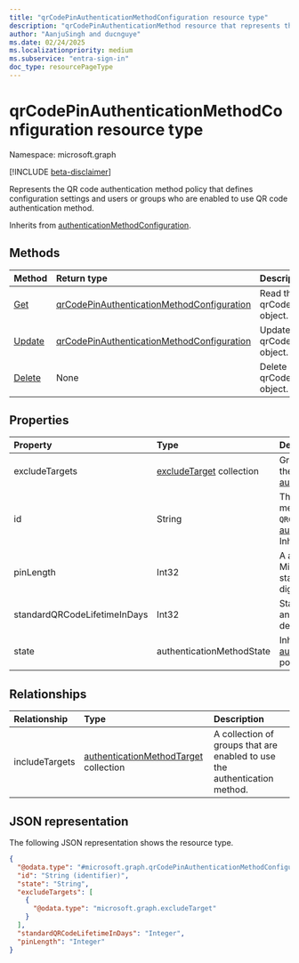 ```yaml
---
title: "qrCodePinAuthenticationMethodConfiguration resource type"
description: "qrCodePinAuthenticationMethod resource that represents the config policy that will apply to enabled users/groups for QR code auth method"
author: "AanjuSingh and ducnguye"
ms.date: 02/24/2025
ms.localizationpriority: medium
ms.subservice: "entra-sign-in"
doc_type: resourcePageType
---
```


# qrCodePinAuthenticationMethodConfiguration resource type

Namespace: microsoft.graph

[!INCLUDE [beta-disclaimer](../../includes/beta-disclaimer.md)]

Represents the QR code authentication method policy that defines configuration settings and users or groups who are enabled to use QR code authentication method. 


Inherits from [authenticationMethodConfiguration](../resources/authenticationmethodconfiguration.md).


## Methods
|Method|Return type|Description|
|:---|:---|:---|
|[Get](../api/qrcodepinauthenticationmethodconfiguration-get.md)|[qrCodePinAuthenticationMethodConfiguration](../resources/qrcodepinauthenticationmethodconfiguration.md)|Read the properties and relationships of a qrCodePinAuthenticationMethodConfiguration object.|
|[Update](../api/qrcodepinauthenticationmethodconfiguration-update.md)|[qrCodePinAuthenticationMethodConfiguration](../resources/qrcodepinauthenticationmethodconfiguration.md)|Update the properties of a qrCodePinAuthenticationMethodConfiguration object.|
|[Delete](../api/qrcodepinauthenticationmethodconfiguration-delete.md)|None|Delete a qrCodePinAuthenticationMethodConfiguration object.|

## Properties
|Property|Type|Description|
|:---|:---|:---|
|excludeTargets|[excludeTarget](../resources/excludetarget.md) collection|Groups of users that are excluded from the policy. Inherited from [authenticationMethodConfiguration](../resources/authenticationmethodconfiguration.md).|
|id|String|The identifier for the authentication method policy. The value is always `QRCodePin` Inherited from [authenticationMethodConfiguration](../resources/authenticationmethodconfiguration.md). Inherits from [entity](../resources/entity.md)|
|pinLength|Int32|A at-least-8-digit memorized secret. Min length default is 8 as per NIST standards and can't be longer than 20 digits|
|standardQRCodeLifetimeInDays|Int32|Standard QR code lifetime is in days and max. is 395 days ( 13 months) and default value is 365 days ( 12 months)|
|state|authenticationMethodState|Inherited from [authenticationMethodConfiguration](../resources/authenticationmethodconfiguration.md).The possible values are: `enabled`, `disabled`.|

## Relationships
|Relationship|Type|Description|
|:---|:---|:---|
|includeTargets|[authenticationMethodTarget](../resources/authenticationmethodtarget.md) collection|A collection of groups that are enabled to use the authentication method.|

## JSON representation
The following JSON representation shows the resource type.
<!-- {
  "blockType": "resource",
  "keyProperty": "id",
  "@odata.type": "microsoft.graph.qrCodePinAuthenticationMethodConfiguration",
  "baseType": "microsoft.graph.authenticationMethodConfiguration",
  "openType": false
}
-->
``` json
{
  "@odata.type": "#microsoft.graph.qrCodePinAuthenticationMethodConfiguration",
  "id": "String (identifier)",
  "state": "String",
  "excludeTargets": [
    {
      "@odata.type": "microsoft.graph.excludeTarget"
    }
  ],
  "standardQRCodeLifetimeInDays": "Integer",
  "pinLength": "Integer"
}
```

